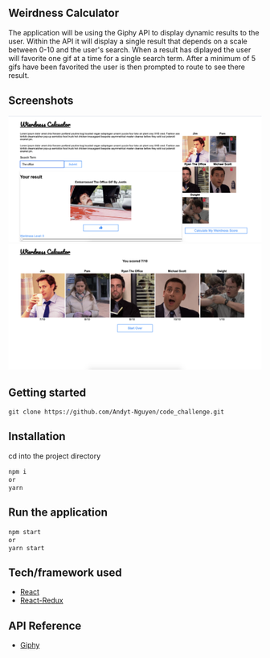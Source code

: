 ## Weirdness Calculator
The application will be using the Giphy API to display dynamic results to the user. Within the API
it will display a single result that depends on a scale between 0-10 and the user's search. When 
a result has diplayed the user will favorite one gif at a time for a single search term. After a
minimum of 5 gifs have been favorited the user is then prompted to route to see there result.


## Screenshots
![Homepage](/src/assets/images/homepage.png)
![Resultpage](/src/assets/images/resultpage.png)

## Getting started
```
git clone https://github.com/Andyt-Nguyen/code_challenge.git 
```

## Installation
cd into the project directory
```
npm i 
or 
yarn
```

## Run the application
```
npm start 
or 
yarn start
```

## Tech/framework used
- [React](https://reactjs.org/)
- [React-Redux](https://react-redux.js.org/)

## API Reference
- [Giphy](https://developers.giphy.com/)

